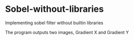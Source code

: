 # Sobel-without-libraries
Implementing sobel filter without builtin libraries
<p>The program outputs two images, Gradient X and Gradient Y</p>
